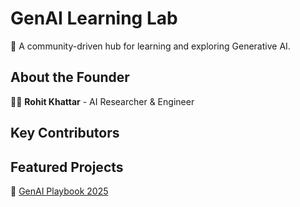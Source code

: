 # GenAI Learning Lab
🚀 A community-driven hub for learning and exploring Generative AI.

## About the Founder
👨‍💻 **Rohit Khattar** - AI Researcher & Engineer

## Key Contributors

## Featured Projects
📘 [GenAI Playbook 2025](https://github.com/GenAI-Learning-Lab/genai-playbook-2025)

